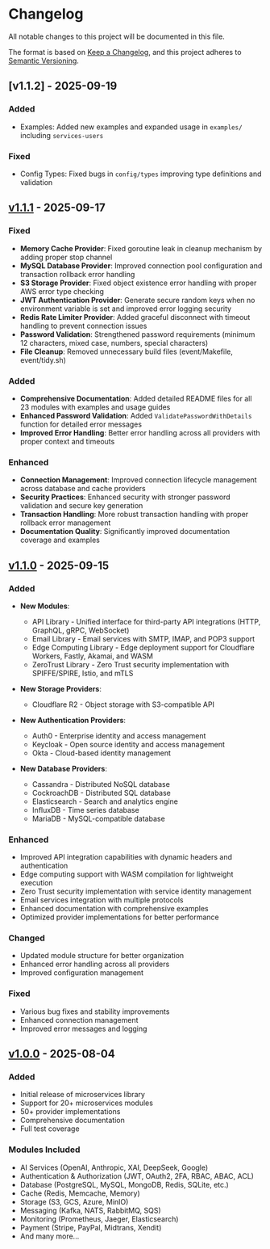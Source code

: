 # Changelog

All notable changes to this project will be documented in this file.

The format is based on [Keep a Changelog](https://keepachangelog.com/en/1.0.0/),
and this project adheres to [Semantic Versioning](https://semver.org/spec/v2.0.0.html).

## [v1.1.2] - 2025-09-19

### Added
- Examples: Added new examples and expanded usage in `examples/` including `services-users`

### Fixed
- Config Types: Fixed bugs in `config/types` improving type definitions and validation

## [v1.1.1] - 2025-09-17

### Fixed
- **Memory Cache Provider**: Fixed goroutine leak in cleanup mechanism by adding proper stop channel
- **MySQL Database Provider**: Improved connection pool configuration and transaction rollback error handling
- **S3 Storage Provider**: Fixed object existence error handling with proper AWS error type checking
- **JWT Authentication Provider**: Generate secure random keys when no environment variable is set and improved error logging security
- **Redis Rate Limiter Provider**: Added graceful disconnect with timeout handling to prevent connection issues
- **Password Validation**: Strengthened password requirements (minimum 12 characters, mixed case, numbers, special characters)
- **File Cleanup**: Removed unnecessary build files (event/Makefile, event/tidy.sh)

### Added
- **Comprehensive Documentation**: Added detailed README files for all 23 modules with examples and usage guides
- **Enhanced Password Validation**: Added `ValidatePasswordWithDetails` function for detailed error messages
- **Improved Error Handling**: Better error handling across all providers with proper context and timeouts

### Enhanced
- **Connection Management**: Improved connection lifecycle management across database and cache providers
- **Security Practices**: Enhanced security with stronger password validation and secure key generation
- **Transaction Handling**: More robust transaction handling with proper rollback error management
- **Documentation Quality**: Significantly improved documentation coverage and examples

## [v1.1.0] - 2025-09-15

### Added
- **New Modules**:
  - API Library - Unified interface for third-party API integrations (HTTP, GraphQL, gRPC, WebSocket)
  - Email Library - Email services with SMTP, IMAP, and POP3 support
  - Edge Computing Library - Edge deployment support for Cloudflare Workers, Fastly, Akamai, and WASM
  - ZeroTrust Library - Zero Trust security implementation with SPIFFE/SPIRE, Istio, and mTLS

- **New Storage Providers**:
  - Cloudflare R2 - Object storage with S3-compatible API

- **New Authentication Providers**:
  - Auth0 - Enterprise identity and access management
  - Keycloak - Open source identity and access management
  - Okta - Cloud-based identity management

- **New Database Providers**:
  - Cassandra - Distributed NoSQL database
  - CockroachDB - Distributed SQL database
  - Elasticsearch - Search and analytics engine
  - InfluxDB - Time series database
  - MariaDB - MySQL-compatible database

### Enhanced
- Improved API integration capabilities with dynamic headers and authentication
- Edge computing support with WASM compilation for lightweight execution
- Zero Trust security implementation with service identity management
- Email services integration with multiple protocols
- Enhanced documentation with comprehensive examples
- Optimized provider implementations for better performance

### Changed
- Updated module structure for better organization
- Enhanced error handling across all providers
- Improved configuration management

### Fixed
- Various bug fixes and stability improvements
- Enhanced connection management
- Improved error messages and logging

## [v1.0.0] - 2025-08-04

### Added
- Initial release of microservices library
- Support for 20+ microservices modules
- 50+ provider implementations
- Comprehensive documentation
- Full test coverage

### Modules Included
- AI Services (OpenAI, Anthropic, XAI, DeepSeek, Google)
- Authentication & Authorization (JWT, OAuth2, 2FA, RBAC, ABAC, ACL)
- Database (PostgreSQL, MySQL, MongoDB, Redis, SQLite, etc.)
- Cache (Redis, Memcache, Memory)
- Storage (S3, GCS, Azure, MinIO)
- Messaging (Kafka, NATS, RabbitMQ, SQS)
- Monitoring (Prometheus, Jaeger, Elasticsearch)
- Payment (Stripe, PayPal, Midtrans, Xendit)
- And many more...

[v1.1.1]: https://github.com/anasamu/go-micro-libs/releases/tag/v1.1.1
[v1.1.0]: https://github.com/anasamu/go-micro-libs/releases/tag/v1.1.0
[v1.0.0]: https://github.com/anasamu/go-micro-libs/releases/tag/v1.0.0
